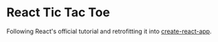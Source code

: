 # React Tic Tac Toe
Following React's official tutorial and retrofitting it into [create-react-app](https://github.com/facebookincubator/create-react-app).